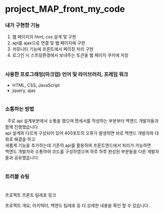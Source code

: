 # project_MAP_front_my_code

<h3>내가 구현한 기능</h3>
<ol>
  <li>웹 페이지의 html, css 설계 및 구현</li>
  <li>api를 ajax으로 연결 및 웹 페이지에 구현</li>
  <li>커뮤니티 기능에 프론트에서 페이징 처리 구현</li>
  <li>로그인 시 스프링환경에서 보내주는 토큰을 웹 페이지 쿠키에 저장</li>
</ol>

#

<h3>사용한 프로그래밍(마크업) 언어 및 라이브러리, 프레임 워크</h3>
<ul>
  <li>HTML, CSS, JavaScript</li>
  <li>jquery, ajax</li>
</ul>

#

<h3>소통하는 방법</h3
<p>&nbsp; 주로 api 설계부분에서 소통을 했으며 명세서를 작성하는 부분부터 백엔드 개발자들과 함께 진행했습니다.
<br> api 설계와 다르게 구성되어 있어 400포트의 오류가 발생하면 바로 백엔드 개발자와 대화로 해결을 하고
<br> 새롭게 기능을 추가하는데 기존의 api를 활용하여 프론트앤드에서 처리가 가능하면
<br> 백엔드 개발자와 소통하여 코드를 구성하였으며 하루 하루 완성된 부분들을 다른 개발자들과 공유했습니다.
</p>

#

<h3>트러블 슈팅</h3>

#

<a url="https://github.com/alaliyo/final_project_MAP_front" target="_blank">프로젝트 프론트 팀레포 링크</a>
<p>프로젝트 개요, 아키텍터, 백엔드 팀레포 등 더 상세한 내용을 확인 할 수 있습니다.</p>
